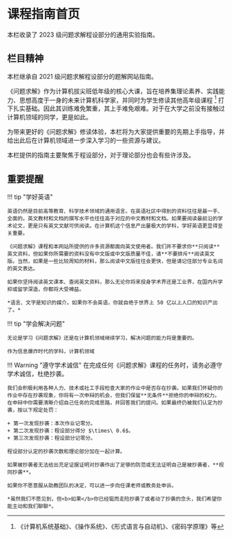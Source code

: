 # 课程指南首页

本栏收录了 2023 级问题求解程设部分的通用实验指南。

## 栏目精神

本栏继承自 2021 级问题求解程设部分的题解网站指南。

《问题求解》作为计算机拔尖班低年级的核心大课，旨在培养集理论素养、实践能力、思想高度于一身的未来计算机科学家，并同时为学生修读其他高年级课程 [^1] 打下扎实基础。因此其训练难免繁重，其上手难免艰难。对于在大学之前没有接触过计算机领域的同学，更是如此。

为带来更好的《问题求解》修读体验，本栏将为大家提供重要的先期上手指导，并给出此后在计算机领域进一步深入学习的一些资源与建议。

本栏提供的指南主要聚焦于程设部分，对于理论部分也会有些许涉及。

## 重要提醒

!!! tip "学好英语"

    英语仍然是目前高等教育、科学技术领域的通用语言。在英语社区中得到的资料往往是最一手、全面的。英文教材和文档的撰写水平也往往高于对应的中文教材和文档。如果要阅读最前沿的学术论文，更是只有英文文献可供阅读。在计算机这个信息产出量极大的学科，学好英语更显得至关重要。
    
    《问题求解》课程和本网站所提供的许多资源都面向英文使用者。我们并不要求你**只阅读**英文资料，但如果你所需要的资料没有中文版或中文版质量不佳，请**不要排斥**阅读英文版。当然，如果是一些比较周知的材料，那么阅读中文版往往会更快，但是请记住部分专业名词的英文表达。

    如果你坚持阅读英文课本、查阅英文资料，那么无论你将来投身学术界还是工业界，在国内升学抑或留学深造，你都将大受裨益。

    *语言、文字是知识的媒介。如果你不会英语，你就自绝于世界上 50 亿以上人口的知识产出了。*

!!! tip "学会解决问题"

    无论是学习《问题求解》还是在计算机领域继续学习，解决问题的能力将是重要的。

    作为信息爆炸时代的学科，计算机领域

!!! Warning "遵守学术诚信"
    在完成任何《问题求解》课程的任务时，请务必遵守学术诚信，杜绝抄袭。

    我们会积极利用各种人力、技术或社工手段检查大家的作业中是否存在抄袭。如果我们怀疑你的作业中存在抄袭现象，你将有一次申辩的机会，但我们保留**无条件**拒绝你的申辩的权力。在申辩中你需要清晰介绍自己任务的完成思路，并回答我们的提问。如果最终仍被我们认定为抄袭，按以下规定处罚：

    + 第一次发现抄袭：本次作业记零分。
    + 第二次发现抄袭：程设部分得分 $\times\ 0.6$。
    + 第三次发现抄袭：程设部分记零分。

    程设部分认定的抄袭次数和理论部分加在一起计算。
    
    如果被抄袭者无法给出充足证据证明对抄袭作出了足够的防范或无法证明自己是被抄袭者，**视同抄袭**。

    如果你不愿意服从助教团队的决定，可以进一步向任课老师或教务处申诉。

    *虽然我们不愿见到，但<b>如果</b>你已经铤而走险抄袭了或者动了抄袭的念头，我们希望你能主动和我们聊聊*。



[^1]: 《计算机系统基础》、《操作系统》、《形式语言与自动机》、《密码学原理》等